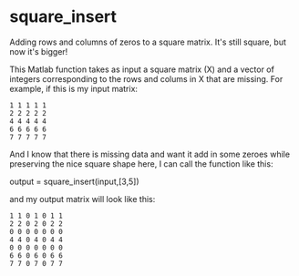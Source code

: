 # square_insert
Adding rows and columns of zeros to a square matrix. It's still square, but now it's bigger!

This Matlab function takes as input a square matrix (X) and a vector of integers corresponding to the rows and colums in X that are missing. For example, if this is my input matrix:

    1 1 1 1 1
    2 2 2 2 2
    4 4 4 4 4
    6 6 6 6 6
    7 7 7 7 7

And I know that there is missing data and want it add in some zeroes while preserving the nice square shape here, I can call the function like this:

output = square_insert(input,[3,5])

and my output matrix will look like this:

    1 1 0 1 0 1 1
    2 2 0 2 0 2 2
    0 0 0 0 0 0 0
    4 4 0 4 0 4 4
    0 0 0 0 0 0 0
    6 6 0 6 0 6 6
    7 7 0 7 0 7 7
